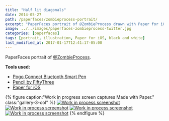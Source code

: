 ```yaml
---
title: "Half lit diagonals"
date: 2014-05-27
path: /paperfaces/zombieprocess-portrait/
excerpt: "PaperFaces portrait of @ZombieProcess drawn with Paper for iOS on an iPad."
image: ../../images/paperfaces-zombieprocess-twitter.jpg
categories: [paperfaces]
tags: [portrait, illustration, Paper for iOS, black and white]
last_modified_at: 2017-01-17T12:41:17-05:00
---
```


PaperFaces portrait of [@ZombieProcess](https://twitter.com/zombieprocess).

**Tools used:**

- [Pogo Connect Bluetooth Smart Pen](https://www.amazon.com/gp/product/B009K448L4/ref=as_li_ss_tl?ie=UTF8&camp=1789&creative=390957&creativeASIN=B009K448L4&linkCode=as2&tag=mademist-20)
- [Pencil by FiftyThree](https://www.amazon.com/FiftyThree-Digital-Stylus-Pencil-iPhone/dp/B01JJBUYR4/ref=as_li_ss_tl?keywords=pencil+53&qid=1550586265&s=gateway&sr=8-3&linkCode=ll1&tag=mademist-20&linkId=0134793cb840affff60f2e45a7f64678&language=en_US)
- [Paper for iOS](https://paper.bywetransfer.com/)

{% figure caption:"Work in progress screen captures Made with Paper." class:"gallery-3-col" %}
[![Work in process screenshot](../../images/paperfaces-zombieprocess-process-1-600.jpg)](../../images/paperfaces-zombieprocess-process-1-lg.jpg) [![Work in process screenshot](../../images/paperfaces-zombieprocess-process-2-600.jpg)](../../images/paperfaces-zombieprocess-process-2-lg.jpg) [![Work in process screenshot](../../images/paperfaces-zombieprocess-process-3-600.jpg)](../../images/paperfaces-zombieprocess-process-3-lg.jpg) [![Work in process screenshot](../../images/paperfaces-zombieprocess-process-4-600.jpg)](../../images/paperfaces-zombieprocess-process-4-lg.jpg)
{% endfigure %}
